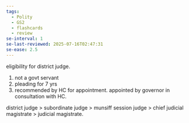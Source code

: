 ```yaml
---
tags:
  - Polity
  - GS2
  - flashcards
  - review
se-interval: 1
se-last-reviewed: 2025-07-16T02:47:31
se-ease: 2.5
---
```

eligibility for district judge.
1. not a govt servant
2. pleading for 7 yrs
3. recommended by HC for appointment.
appointed by governor in consultation with HC.

district judge > subordinate judge > munsiff
session judge > chief judicial magistrate > judicial magistrate.

